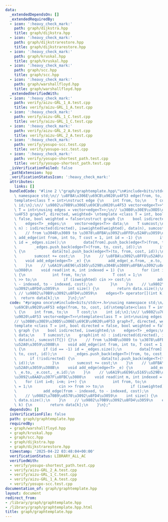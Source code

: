 ```yaml
---
data:
  _extendedDependsOn: []
  _extendedRequiredBy:
  - icon: ':heavy_check_mark:'
    path: graph/dijkstra.hpp
    title: graph/dijkstra.hpp
  - icon: ':heavy_check_mark:'
    path: graph/dijkstrarestore.hpp
    title: graph/dijkstrarestore.hpp
  - icon: ':heavy_check_mark:'
    path: graph/kruskal.hpp
    title: graph/kruskal.hpp
  - icon: ':heavy_check_mark:'
    path: graph/scc.hpp
    title: graph/scc.hpp
  - icon: ':heavy_check_mark:'
    path: graph/warshallfloyd.hpp
    title: graph/warshallfloyd.hpp
  _extendedVerifiedWith:
  - icon: ':heavy_check_mark:'
    path: verify/aizu-GRL_1_A.test.cpp
    title: verify/aizu-GRL_1_A.test.cpp
  - icon: ':heavy_check_mark:'
    path: verify/aizu-GRL_1_C.test.cpp
    title: verify/aizu-GRL_1_C.test.cpp
  - icon: ':heavy_check_mark:'
    path: verify/aizu-GRL_2_A.test.cpp
    title: verify/aizu-GRL_2_A.test.cpp
  - icon: ':heavy_check_mark:'
    path: verify/yosupo-scc.test.cpp
    title: verify/yosupo-scc.test.cpp
  - icon: ':heavy_check_mark:'
    path: verify/yosupo-shortest_path.test.cpp
    title: verify/yosupo-shortest_path.test.cpp
  _isVerificationFailed: false
  _pathExtension: hpp
  _verificationStatusIcon: ':heavy_check_mark:'
  attributes:
    links: []
  bundledCode: "#line 2 \"graph/graphtemplate.hpp\"\n#include<bits/stdc++.h>\nusing\
    \ namespace std;\n// \u8FBA\u306E\u69CB\u9020\u4F53 edge(from, to, cost, id)\n\
    template<class T = int>\nstruct edge {\n    int from, to;\n    T cost;\n    int\
    \ id;\n};\n// \u9802\u70B9\u306E\u69CB\u9020\u4F53 vector<edge<T>>\ntemplate<class\
    \ T = int>\nusing edges = vector<edge<T>>;\n// \u30B0\u30E9\u30D5\u306E\u69CB\u9020\
    \u4F53 graph<T, directed, weighted> \ntemplate <class T = int, bool directed =\
    \ false, bool weighted = false>\nstruct graph {\n    bool isdirected, isweighted;\n\
    \    edges<T> _edges;\n    vector<edges<T>> data;\n    T sumcost;\n    graph(int\
    \ n) : isdirected(directed), isweighted(weighted), data(n), sumcost(T{}) {}\n\
    \    // from \u304B\u3089 to \u3078\u8FBA\u3092\u8FFD\u52A0\u3059\u308B\n    void\
    \ add_edge(int from, int to, T cost = 1, int id = -1) {\n        if (id == -1)\
    \ id = _edges.size();\n        data[from].push_back(edge<T>(from, to, cost, id));\n\
    \        _edges.push_back(edge<T>(from, to, cost, id));\n        if (!isdirected)\
    \ {\n            data[to].push_back(edge<T>(to, from, cost, id));\n        }\n\
    \        sumcost += cost;\n    }\n    // \u8FBA\u3092\u8FFD\u52A0\u3059\u308B\n\
    \    void add_edge(edge<T> _e) {\n        add_edge(_e.from, _e.to, _e.cost, _e.id);\n\
    \    }\n    // \u6A19\u6E96\u5165\u529B\u304B\u3089\u8FBA\u3092\u8AAD\u307F\u8FBC\
    \u3080\n    void read(int m, int indexed = 1) {\n        for (int i=0; i<m; i++)\
    \ {\n            int from, to;\n            T cost = 1;\n            cin >> from\
    \ >> to;\n            if (isweighted) cin >> cost;\n            add_edge(from\
    \ - indexed, to - indexed, cost);\n        }\n    }\n    // \u9802\u70B9\u6570\
    \u3092\u8FD4\u3059\n    int size() {\n        return data.size();\n    }\n   \
    \ // \u9802\u70B9\u3092\u8FD4\u3059\n    edges<T> operator[](int k) {\n      \
    \  return data[k];\n    }\n};\n"
  code: "#pragma once\n#include<bits/stdc++.h>\nusing namespace std;\n// \u8FBA\u306E\
    \u69CB\u9020\u4F53 edge(from, to, cost, id)\ntemplate<class T = int>\nstruct edge\
    \ {\n    int from, to;\n    T cost;\n    int id;\n};\n// \u9802\u70B9\u306E\u69CB\
    \u9020\u4F53 vector<edge<T>>\ntemplate<class T = int>\nusing edges = vector<edge<T>>;\n\
    // \u30B0\u30E9\u30D5\u306E\u69CB\u9020\u4F53 graph<T, directed, weighted> \n\
    template <class T = int, bool directed = false, bool weighted = false>\nstruct\
    \ graph {\n    bool isdirected, isweighted;\n    edges<T> _edges;\n    vector<edges<T>>\
    \ data;\n    T sumcost;\n    graph(int n) : isdirected(directed), isweighted(weighted),\
    \ data(n), sumcost(T{}) {}\n    // from \u304B\u3089 to \u3078\u8FBA\u3092\u8FFD\
    \u52A0\u3059\u308B\n    void add_edge(int from, int to, T cost = 1, int id = -1)\
    \ {\n        if (id == -1) id = _edges.size();\n        data[from].push_back(edge<T>(from,\
    \ to, cost, id));\n        _edges.push_back(edge<T>(from, to, cost, id));\n  \
    \      if (!isdirected) {\n            data[to].push_back(edge<T>(to, from, cost,\
    \ id));\n        }\n        sumcost += cost;\n    }\n    // \u8FBA\u3092\u8FFD\
    \u52A0\u3059\u308B\n    void add_edge(edge<T> _e) {\n        add_edge(_e.from,\
    \ _e.to, _e.cost, _e.id);\n    }\n    // \u6A19\u6E96\u5165\u529B\u304B\u3089\u8FBA\
    \u3092\u8AAD\u307F\u8FBC\u3080\n    void read(int m, int indexed = 1) {\n    \
    \    for (int i=0; i<m; i++) {\n            int from, to;\n            T cost\
    \ = 1;\n            cin >> from >> to;\n            if (isweighted) cin >> cost;\n\
    \            add_edge(from - indexed, to - indexed, cost);\n        }\n    }\n\
    \    // \u9802\u70B9\u6570\u3092\u8FD4\u3059\n    int size() {\n        return\
    \ data.size();\n    }\n    // \u9802\u70B9\u3092\u8FD4\u3059\n    edges<T> operator[](int\
    \ k) {\n        return data[k];\n    }\n};"
  dependsOn: []
  isVerificationFile: false
  path: graph/graphtemplate.hpp
  requiredBy:
  - graph/warshallfloyd.hpp
  - graph/kruskal.hpp
  - graph/scc.hpp
  - graph/dijkstra.hpp
  - graph/dijkstrarestore.hpp
  timestamp: '2025-04-22 03:48:04+00:00'
  verificationStatus: LIBRARY_ALL_AC
  verifiedWith:
  - verify/yosupo-shortest_path.test.cpp
  - verify/aizu-GRL_2_A.test.cpp
  - verify/aizu-GRL_1_C.test.cpp
  - verify/aizu-GRL_1_A.test.cpp
  - verify/yosupo-scc.test.cpp
documentation_of: graph/graphtemplate.hpp
layout: document
redirect_from:
- /library/graph/graphtemplate.hpp
- /library/graph/graphtemplate.hpp.html
title: graph/graphtemplate.hpp
---
```

